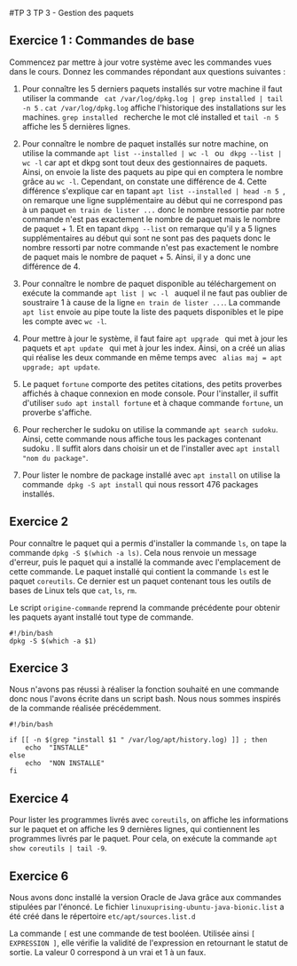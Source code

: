 #TP 3 TP 3 - Gestion des paquets

## Exercice 1 : Commandes de base

Commencez par mettre à jour votre système avec les commandes vues dans le cours.
Donnez les commandes répondant aux questions suivantes :

1. Pour connaître les 5 derniers paquets installés sur votre machine il faut utiliser la commande ``` cat /var/log/dpkg.log | grep installed | tail -n 5``` . ```cat /var/log/dpkg.log``` affiche l'historique des installations sur les machines. ```grep installed ``` recherche le mot clé installed et ```tail -n 5``` affiche les 5 dernières lignes.

2. Pour connaître le nombre de paquet installés sur notre machine, on utilise la commande ```apt list --installed | wc -l ``` ou ``` dkpg --list | wc -l``` car apt et dkpg sont tout deux des gestionnaires de paquets. Ainsi, on envoie la liste des paquets au pipe qui en comptera le nombre  
grâce au ```wc -l```. Cependant, on constate une différence de 4. Cette différence s'explique car en tapant ```apt list --installed | head -n 5 ```, on remarque une ligne supplémentaire au début qui ne correspond pas à un paquet ``` en train de lister ... ``` donc le nombre ressortie par notre commande n'est pas exactement le nombre de paquet mais le nombre de paquet + 1. Et en tapant  ``` dkpg --list ``` on remarque qu'il y a 5 lignes supplémentaires au début qui sont ne sont pas des paquets donc le nombre ressorti par notre commande n'est pas exactement le nombre de paquet mais le nombre de paquet + 5. Ainsi, il y a donc une différence de 4. 

3.  Pour connaître le nombre de paquet disponible au téléchargement on exécute la commande  ``` apt list | wc -l  ```  auquel il ne faut pas oublier de soustraire 1 à cause de la ligne ``` en train de lister ... ```. La commande ```apt list``` envoie au pipe toute la liste des paquets disponibles et le pipe les compte avec ```wc -l```.

4. Pour mettre à jour le système, il faut faire ```apt upgrade ``` qui met à jour les paquets et ```apt update ``` qui met à jour les index. Ainsi, on a créé un alias qui réalise les deux commande en même temps avec ``` alias maj = apt upgrade; apt update```.

5. Le paquet ```fortune``` comporte des petites citations, des petits proverbes affichés à chaque connexion en mode console. Pour l'installer, il suffit d'utiliser ```sudo apt install fortune``` et à chaque commande ```fortune```, un proverbe s'affiche.

6. Pour rechercher le sudoku on utilise la commande ```apt search sudoku```. Ainsi, cette commande nous affiche tous les packages contenant sudoku . Il suffit alors dans choisir un et de l'installer avec ```apt install "nom du package"```.

7. Pour lister le nombre de package installé avec ```apt install``` on utilise la commande``` dpkg -S apt install``` qui nous ressort 476 packages installés.


## Exercice 2

Pour connaître le paquet qui a permis d'installer la commande ```ls```,  on tape la commande ```dpkg -S $(which -a ls)```. Cela nous renvoie un message d'erreur, puis le paquet qui a installé la commande avec l'emplacement de cette commande. Le paquet installé qui contient la commande ```ls``` est le paquet ```coreutils```. Ce dernier est un paquet contenant tous les outils de bases de Linux tels que ```cat```, ```ls```, ```rm```.

Le script ```origine-commande``` reprend la commande précédente pour obtenir les paquets ayant installé tout type de commande.
```
#!/bin/bash
dpkg -S $(which -a $1)
```

## Exercice 3

Nous n'avons pas réussi à réaliser la fonction souhaité en une commande donc nous l'avons écrite dans un script bash. Nous nous sommes inspirés de la commande réalisée précédemment.
```
#!/bin/bash

if [[ -n $(grep "install $1 " /var/log/apt/history.log) ]] ; then
	echo  "INSTALLE"
else
	echo  "NON INSTALLE"
fi
```

## Exercice 4

Pour lister les programmes livrés avec ```coreutils```, on affiche les informations sur le paquet et on affiche les 9 dernières lignes, qui contiennent les programmes livrés par le paquet. Pour cela, on exécute la commande ```apt show coreutils | tail -9```.

## Exercice 6

Nous avons donc installé la version Oracle de Java grâce aux commandes stipulées par l'énoncé. Le fichier ```linuxuprising-ubuntu-java-bionic.list``` a été créé  dans le répertoire ```etc/apt/sources.list.d```

La commande ```[``` est une commande de test booléen. Utilisée ainsi ```[ EXPRESSION ]```, elle vérifie la validité de l'expression en retournant le statut de sortie. La valeur 0 correspond à un vrai et 1 à un faux.
